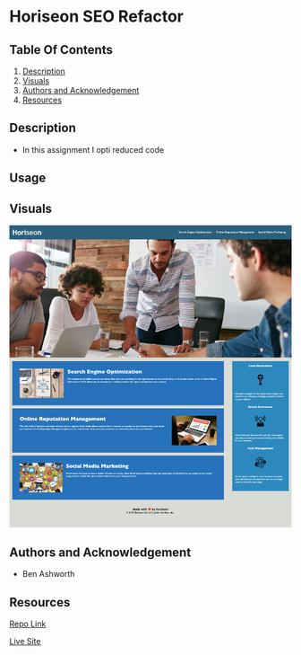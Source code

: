 # Horiseon SEO Refactor


## Table Of Contents
1. [Description](#description)
2. [Visuals](#visuals)
3. [Authors and Acknowledgement](#authors-and-acknowledgement)
4. [Resources](#resources)

## Description 
- In this assignment I opti reduced code

## Usage

## Visuals
![Screen Shot](./assets/images/Horiseon%20_%20Search%20Engine%20Optimization.png)

## Authors and Acknowledgement
- Ben Ashworth

## Resources
[Repo Link](https://github.com/bashworthj/seo-refactor) 

[Live Site](https://bashworthj.github.io/seo-refactor/)

